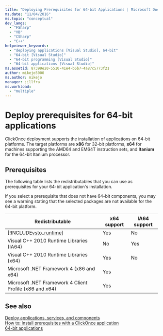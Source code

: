 ```yaml
---
title: "Deploying Prerequisites for 64-bit Applications | Microsoft Docs"
ms.date: "11/04/2016"
ms.topic: "conceptual"
dev_langs: 
  - "FSharp"
  - "VB"
  - "CSharp"
  - "C++"
helpviewer_keywords: 
  - "deploying applications [Visual Studio], 64-bit"
  - "64-bit [Visual Studio]"
  - "64-bit programming [Visual Studio]"
  - "64-bit applications [Visual Studio]"
ms.assetid: 87399e20-5510-41e4-b5b7-4a87c5773f21
author: mikejo5000
ms.author: mikejo
manager: jillfra
ms.workload: 
  - "multiple"
---
```

# Deploy prerequisites for 64-bit applications
ClickOnce deployment supports the installation of applications on 64-bit platforms. The target platforms are **x86** for 32-bit platforms, **x64** for machines supporting the AMD64 and EM64T instruction sets, and **Itanium** for the 64-bit Itanium processor.  

## Prerequisites  
 The following table lists the redistributables that you can use as prerequisites for your 64-bit application's installation.  

 If you select a prerequisite that does not have 64-bit components, you may see a warning stating that the selected packages are not available for the 64-bit platform.  


| Redistributable | x64 support | IA64 support |
| - |-------------|--------------|
| [!INCLUDE[vsto_runtime](../deployment/includes/vsto_runtime_md.md)] | Yes | No |
| Visual C++ 2010 Runtime Libraries (IA64) | No | Yes |
| Visual C++ 2010 Runtime Libraries (x64) | Yes | No |
| Microsoft .NET Framework 4 (x86 and x64) | Yes | |
| Microsoft .NET Framework 4 Client Profile (x86 and x64) | Yes | |

## See also  
 [Deploy applications, services, and components](../deployment/deploying-applications-services-and-components.md)   
 [How to: Install prerequisites with a ClickOnce application](../deployment/how-to-install-prerequisites-with-a-clickonce-application.md)   
 [64-bit applications](/dotnet/framework/64-bit-apps)